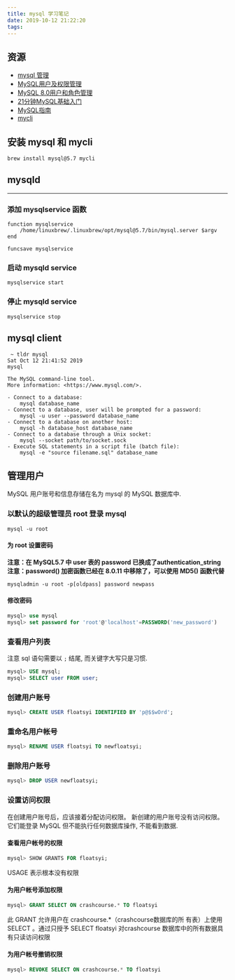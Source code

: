 ```yaml
---
title: mysql 学习笔记
date: 2019-10-12 21:22:20
tags:
---
```


## 资源

- [mysql 管理](https://www.runoob.com/mysql/mysql-administration.html)
- [MySQL用户及权限管理](https://juejin.im/post/5c34b2b1e51d45518d46b290)
- [MySQL 8.0用户和角色管理](https://juejin.im/post/5b6eec2cf265da0f5e3315a6)
- [21分钟MySQL基础入门](https://github.com/jaywcjlove/mysql-tutorial/blob/master/21-minutes-MySQL-basic-entry.md)
- [MySQL指南](https://github.com/jaywcjlove/mysql-tutorial)
- [mycli](http://mycli.net/)

## 安装 mysql 和 mycli
```fish
brew install mysql@5.7 mycli
```
## mysqld
---
### 添加 mysqlservice 函数
```fish
function mysqlservice
    /home/linuxbrew/.linuxbrew/opt/mysql@5.7/bin/mysql.server $argv
end

funcsave mysqlservice
```

### 启动 mysqld service
```fish
mysqlservice start
```

### 停止 mysqld service
```fish
mysqlservice stop
```

## mysql client
```fish
 ~ tldr mysql                                                                                 Sat Oct 12 21:41:52 2019
mysql

The MySQL command-line tool.
More information: <https://www.mysql.com/>.

- Connect to a database:
    mysql database_name
- Connect to a database, user will be prompted for a password:
    mysql -u user --password database_name
- Connect to a database on another host:
    mysql -h database_host database_name
- Connect to a database through a Unix socket:
    mysql --socket path/to/socket.sock
- Execute SQL statements in a script file (batch file):
    mysql -e "source filename.sql" database_name
```
## 管理用户
MySQL 用户账号和信息存储在名为 mysql 的 MySQL 数据库中.

### 以默认的超级管理员 root 登录 mysql
```fish
mysql -u root
```

#### 为 root 设置密码
**注意：在 MySQL5.7 中 user 表的 password 已换成了authentication_string**
**注意：password() 加密函数已经在 8.0.11 中移除了，可以使用 MD5() 函数代替**
```fish
mysqladmin -u root -p[oldpass] password newpass
```

#### 修改密码
```sql
mysql> use mysql
mysql> set password for 'root'@'localhost'=PASSWORD('new_password')
```

### 查看用户列表
注意 sql 语句需要以 `;` 结尾, 而关键字大写只是习惯.
```sql
mysql> USE mysql;
mysql> SELECT user FROM user;
```

### 创建用户账号
```sql
mysql> CREATE USER floatsyi IDENTIFIED BY 'p@$$wOrd';
```

### 重命名用户帐号
```sql
mysql> RENAME USER floatsyi TO newfloatsyi;
```

### 删除用户账号
```sql
mysql> DROP USER newfloatsyi;
```

### 设置访问权限
在创建用户账号后，应该接着分配访问权限。
新创建的用户账号没有访问权限。它们能登录 MySQL 但不能执行任何数据库操作, 不能看到数据.

#### 查看用户帐号的权限
```sql
mysql> SHOW GRANTS FOR floatsyi;
```
USAGE 表示根本没有权限

#### 为用户帐号添加权限
```sql
mysql> GRANT SELECT ON crashcourse.* TO floatsyi
```
此 GRANT 允许用户在 crashcourse.*（crashcourse数据库的所 有表）上使用 SELECT 。通过只授予 SELECT floatsyi 对crashcourse 数据库中的所有数据具有只读访问权限


#### 为用户帐号撤销权限
```sql
mysql> REVOKE SELECT ON crashcourse.* TO floatsyi
```
